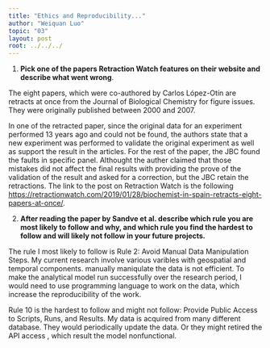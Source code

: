 ```yaml
---
title: "Ethics and Reproducibility..."
author: "Weiquan Luo"
topic: "03"
layout: post
root: ../../../
---
```



1. **Pick one of the papers Retraction Watch features on their website and describe what went wrong**. 

The eight papers, which were co-authored by  Carlos López-Otín are retracts at once from the Journal of Biological Chemistry for figure issues. They were originally published between 2000 and 2007.

In one of the retracted paper, since the original data for an experiment performed 13 years ago and could not be found, the authors state that a new experiment was performed to validate the original experiment as well as support the result in the articles. For the rest of the paper, the JBC found the faults in specific panel. Althought the auther claimed that those mistakes did not affect the final results with providing the prove of the validation of the result and asked for a correction, but the JBC retain the retractions. The link to the post on Retraction Watch is the following <https://retractionwatch.com/2019/01/28/biochemist-in-spain-retracts-eight-papers-at-once/>.

2. **After reading the paper by Sandve et al. describe which rule you are most likely to follow and why, and which rule you find the hardest to follow and will likely not follow in your future projects.**

The rule I most likely to follow is Rule 2: Avoid Manual Data Manipulation Steps. My current research involve various varibles with geospatial and temporal components. manually maniqulate the data is not efficient. To make the analytical model run successfully over the research period, I would need to use programming language to work on the data, which increase the reproducibility of the work.

Rule 10 is the hardest to follow and might not follow: Provide Public Access to Scripts, Runs, and Results. My data is acquired from many different database. They would periodically update the data. Or they might retired the API access , which result the model nonfunctional.

